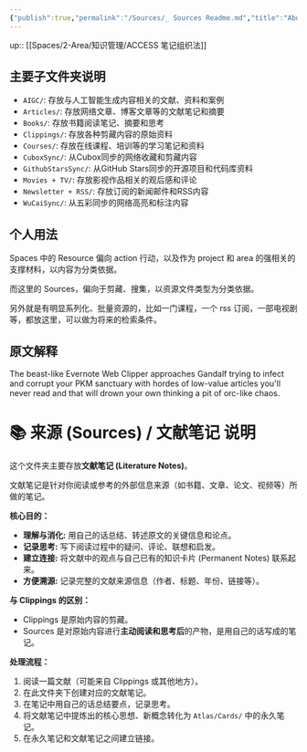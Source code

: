 ```yaml
---
{"publish":true,"permalink":"/Sources/_ Sources Readme.md","title":"About Sources","created":"2022-06-22","modified":"2024-10-22","cssclasses":""}
---
```



up:: [[Spaces/2-Area/知识管理/ACCESS 笔记组织法]]

## 主要子文件夹说明

- `AIGC/`: 存放与人工智能生成内容相关的文献、资料和案例
- `Articles/`: 存放网络文章、博客文章等的文献笔记和摘要
- `Books/`: 存放书籍阅读笔记、摘要和思考
- `Clippings/`: 存放各种剪藏内容的原始资料
- `Courses/`: 存放在线课程、培训等的学习笔记和资料
- `CuboxSync/`: 从Cubox同步的网络收藏和剪藏内容
- `GithubStarsSync/`: 从GitHub Stars同步的开源项目和代码库资料
- `Movies + TV/`: 存放影视作品相关的观后感和评论
- `Newsletter + RSS/`: 存放订阅的新闻邮件和RSS内容
- `WuCaiSync/`: 从五彩同步的网络高亮和标注内容

## 个人用法

Spaces 中的 Resource 偏向 action 行动，以及作为 project 和 area 的强相关的支撑材料，以内容为分类依据。

而这里的 Sources，偏向于剪藏、搜集，以资源文件类型为分类依据。

另外就是有明显系列化、批量资源的，比如一门课程，一个 rss 订阅，一部电视剧等，都放这里，可以做为将来的检索条件。

## 原文解释

The beast-like Evernote Web Clipper approaches Gandalf trying to infect and corrupt your PKM sanctuary with hordes of low-value articles you'll never read and that will drown your own thinking a pit of orc-like chaos.

# 📚 来源 (Sources) / 文献笔记 说明

这个文件夹主要存放**文献笔记 (Literature Notes)**。

文献笔记是针对你阅读或参考的外部信息来源（如书籍、文章、论文、视频等）所做的笔记。

**核心目的：**

*   **理解与消化:** 用自己的话总结、转述原文的关键信息和论点。
*   **记录思考:** 写下阅读过程中的疑问、评论、联想和启发。
*   **建立连接:** 将文献中的观点与自己已有的知识卡片 (Permanent Notes) 联系起来。
*   **方便溯源:** 记录完整的文献来源信息（作者、标题、年份、链接等）。

**与 Clippings 的区别：**

*   Clippings 是原始内容的剪藏。
*   Sources 是对原始内容进行**主动阅读和思考后**的产物，是用自己的话写成的笔记。

**处理流程：**

1.  阅读一篇文献（可能来自 Clippings 或其他地方）。
2.  在此文件夹下创建对应的文献笔记。
3.  在笔记中用自己的话总结要点，记录思考。
4.  将文献笔记中提炼出的核心思想、新概念转化为 `Atlas/Cards/` 中的永久笔记。
5.  在永久笔记和文献笔记之间建立链接。